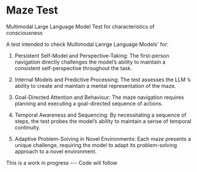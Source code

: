 # Maze Test

Multimodal Large Language Model Test for characteristics of consciousness

A test intended to check Multimodal Lanrge Language Models' for:

1. Persistent Self-Model and Perspective-Taking:
   The first-person navigation directly challenges the model’s ability to maintain a consistent self-perspective throughout the task.
   
3. Internal Models and Predictive Processing:
   The test assesses the LLM ’s ability to create and maintain a mental representation of the maze.
   
5. Goal-Directed Attention and Behaviour:
   The maze navigation requires planning and executing a goal-directed sequence of actions.
   
7. Temporal Awareness and Sequencing:
   By necessitating a sequence of steps, the test probes the model’s ability to maintain a sense of temporal continuity.
   
9. Adaptive Problem-Solving in Novel Environments:
    Each maze presents a unique challenge, requiring the model to adapt its problem-solving approach to a novel environment.

This is a work in progress --- Code will follow

